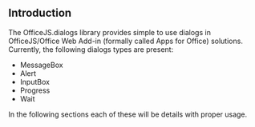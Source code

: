 ## Introduction
The OfficeJS.dialogs library provides simple to use dialogs in OfficeJS/Office Web Add-in (formally called Apps for Office) solutions. Currently, the following dialogs types are present:
* MessageBox
* Alert
* InputBox
* Progress
* Wait

In the following sections each of these will be details with proper usage.
